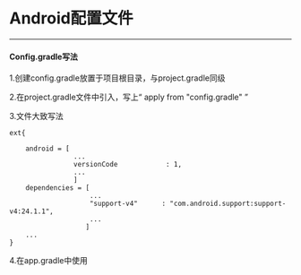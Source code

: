 # Android配置文件

---

#### Config.gradle写法

1.创建config.gradle放置于项目根目录，与project.gradle同级

2.在project.gradle文件中引入，写上“ apply from "config.gradle" ”

3.文件大致写法

```
ext{

    android = [
                ...
                versionCode            : 1,
                ...
                ]
    dependencies = [
                    ...
                    "support-v4"      : "com.android.support:support-v4:24.1.1",
                    ...
                   ]
    ...
}
```

4.在app.gradle中使用

